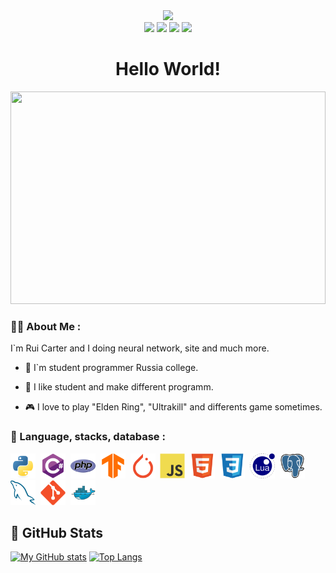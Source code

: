 <div id="header" align="center">
  
  <img src="https://i.pinimg.com/originals/f0/cb/86/f0cb86f5cdaee8914c78a6592f13ecb3.gif" />

  <div id="badges">
    <a href="https://t.me/Hider030"><img src="https://img.shields.io/badge/Telegram-blue?logo=Telegram"></a>
    <a href="https://discordapp.com/users/404191502345175050/"><img src="https://img.shields.io/badge/Discord-black?logo=Discord"></a>
    <a href="https://www.codewars.com/users/Rui315"><img src="https://img.shields.io/badge/codewars-red?logo=codewars&logoColor=black"></a>
    <a href="https://www.kaggle.com/rui314"><img src="https://img.shields.io/badge/kaggle-blue?logo=kaggle&logoColor=white"></a>
  </div> 

  <h1>
    Hello World!
  </h1>
</div>

 <img src="https://oir.mobi/uploads/posts/2021-03/1616363682_3-p-anime-fon-zakat-3.jpg" width="100%" height="340">

### :man_technologist: About Me :
I`m Rui Carter and I doing neural network, site and much more.
- 🏫 I`m student programmer Russia college. 

- 📖 I like student and make different programm.

- 🎮 I love to play "Elden Ring", "Ultrakill" and differents game sometimes.


### 🧰 Language, stacks, database :
<div>
  <img src="https://github.com/devicons/devicon/blob/master/icons/python/python-original.svg" width="40" height="40"/>&nbsp;
  <img src="https://github.com/devicons/devicon/blob/master/icons/csharp/csharp-original.svg" width="40" height="40"/>&nbsp;
  <img src="https://github.com/devicons/devicon/blob/master/icons/php/php-original.svg" width="40" height="40"/>&nbsp;
  <img src="https://github.com/devicons/devicon/blob/master/icons/tensorflow/tensorflow-original.svg" width="40" height="40"/>&nbsp;
  <img src="https://github.com/devicons/devicon/blob/master/icons/pytorch/pytorch-original.svg" width="40" height="40"/>&nbsp;
  <img src="https://github.com/devicons/devicon/blob/master/icons/javascript/javascript-original.svg" width="40" height="40"/>&nbsp;
  <img src="https://github.com/devicons/devicon/blob/master/icons/html5/html5-original.svg" width="40" height="40"/>&nbsp;
  <img src="https://github.com/devicons/devicon/blob/master/icons/css3/css3-original.svg" width="40" height="40"/>&nbsp;
  <img src="https://github.com/devicons/devicon/blob/master/icons/lua/lua-original.svg" width="40" height="40"/>&nbsp;
  <img src="https://github.com/devicons/devicon/blob/master/icons/postgresql/postgresql-original.svg" width="40" height="40"/>&nbsp;
  <img src="https://github.com/devicons/devicon/blob/master/icons/mysql/mysql-original.svg" width="40" height="40"/>&nbsp;
  <img src="https://github.com/devicons/devicon/blob/master/icons/git/git-original.svg" width="40" height="40"/>&nbsp;
  <img src="https://github.com/devicons/devicon/blob/master/icons/docker/docker-original.svg" width="40" height="40"/>&nbsp;
</div>

## 🌟 GitHub Stats

[![My GitHub stats](https://github-readme-stats.vercel.app/api?username=urlbug&theme=dark&background=000000)](https://git.io/streak-stats)
[![Top Langs](https://github-readme-stats.vercel.app/api/top-langs/?username=urlbug&layout=compact&theme=vision-friendly-dark)](https://git.io/streak-stats)

